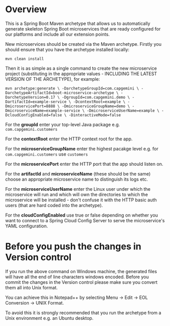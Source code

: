 # Overview

This is a Spring Boot Maven archetype that allows us to automatically generate skeleton Spring Boot microservices that are ready configured for our platforms and include all our extension points.

New microservices should be created via the Maven archetype. Firstly you should ensure that you have the archetype installed locally:

`mvn clean install`

Then it is as simple as a single command to create the new microservice project (substituting in the appropriate values - INCLUDING THE LATEST VERSION OF THE ARCHETYPE), for example:

`mvn archetype:generate \
  -DarchetypeGroupId=com.capgemini \
  -DarchetypeArtifactId=boot-microservice-archetype \
  -DarchetypeVersion=0.17 \
  -DgroupId=com.capgemini.demo \
  -DartifactId=example-service \
  -DcontextRoot=example \
  -DmicroservicePort=8888 \
  -DmicroserviceGroupName=demo \
  -DmicroserviceName=example-service \
  -DmicroserviceUserName=example \
  -DcloudConfigEnabled=false \
  -DinteractiveMode=false`

For the **groupId** enter your top-level Java package e.g. `com.capgemini.customers`

For the **contextRoot** enter the HTTP context root for the app.

For the **microserviceGroupName** enter the highest pacakge level e.g. for `com.capgemini.customers` use `customers`

For the **microservicePort** enter the HTTP port that the app should listen on.

For the **artifactId** and **microserviceName** (these should be the same) choose an appropriate microservice name to distinguish its logs etc.

For the **microserviceUserName** enter the Linux user under which the microservice will run and which will own the directories to which the microservice will be installed - don't confuse it with the HTTP basic auth users (that are hard coded into the archetype).

For the **cloudConfigEnabled** use true or false depending on whether you want to connect to a Spring Cloud Config Server to serve the microservice's YAML configuration.

# Before you push the changes in Version control

If you run the above command on Windows machine, the generated files will have all the end of line characters windows encoded. Before you commit the changes in the Version control please make sure you convert them all into Unix format.

You can achieve this in Notepad++ by selecting Menu -> Edit -> EOL Conversion -> UNIX Format.

To avoid this it is strongly recommended that you run the archetype from a Unix environment e.g. an Ubuntu desktop.